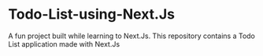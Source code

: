 # Todo-List-using-Next.Js
A fun project built while learning to Next.Js. This repository contains a Todo List application made with Next.Js
